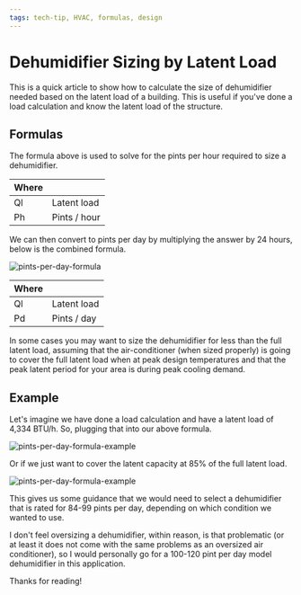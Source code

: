 ```yaml
---
tags: tech-tip, HVAC, formulas, design
---
```


# Dehumidifier Sizing by Latent Load

This is a quick article to show how to calculate the size of dehumidifier needed based on the latent load of a building. This is useful if
you've done a load calculation and know the latent load of the structure.

## Formulas

The formula above is used to solve for the pints per hour required to size a dehumidifier.

| Where |              |
| ----- | ------------ |
| Ql    | Latent load  |
| Ph    | Pints / hour |

We can then convert to pints per day by multiplying the answer by 24 hours, below is the combined formula.

![pints-per-day-formula](/articles/images/2023-09-15-pints-per-day.png)

| Where |             |
| ----- | ----------- |
| Ql    | Latent load |
| Pd    | Pints / day |

In some cases you may want to size the dehumidifier for less than the full latent load, assuming that the air-conditioner (when sized
properly) is going to cover the full latent load when at peak design temperatures and that the peak latent period for your area is during
peak cooling demand.

## Example

Let's imagine we have done a load calculation and have a latent load of 4,334 BTU/h. So, plugging that into our above formula.

![pints-per-day-formula-example](/articles/images/2023-09-15-pints-per-day-example.png)

Or if we just want to cover the latent capacity at 85% of the full latent load.

![pints-per-day-formula-example](/articles/images/2023-09-15-pints-per-day-example2.png)

This gives us some guidance that we would need to select a dehumidifier that is rated for 84-99 pints per day, depending on which condition
we wanted to use.

I don't feel oversizing a dehumidifier, within reason, is that problematic (or at least it does not come with the same problems as an
oversized air conditioner), so I would personally go for a 100-120 pint per day model dehumidifier in this application.

Thanks for reading!
